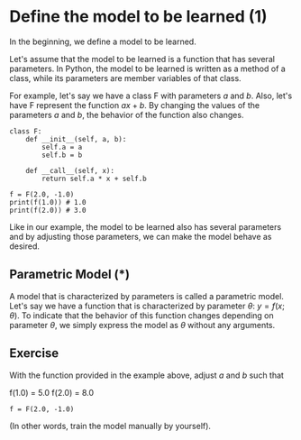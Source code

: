 <!---# 1. 学習対象のモデルを定義する (1)-->
# Define the model to be learned (1)

<!---はじめに学習対象のモデルを定義します。-->
In the beginning, we define a model to be learned.
<!---ここでは，学習対象のモデルはいくつかのパラメータを使った関数だとします。
Pythonプログラムでいうと，学習対象のモデルはクラスのメソッドであり，パラメータはメンバ変数（インスタンス）のようなものです

例えば次のクラスFはパラメータ $a$ と $b$ を持ち，関数としては $ax + b$を表します。
この関数の挙動はパラメータ $a$ と $b$ を変えることで変わります。-->
Let's assume that the model to be learned is a function that has several parameters.
In Python, the model to be learned is written as a method of a class, while its parameters are member variables of that class.

For example, let's say we have a class F with parameters $a$ and $b$.
Also, let's have F represent the function $ax + b$.
By changing the values of the parameters $a$ and $b$, the behavior of the function also changes.

```
class F:
	def __init__(self, a, b):
		self.a = a
		self.b = b

	def __call__(self, x):
		return self.a * x + self.b

f = F(2.0, -1.0)
print(f(1.0)) # 1.0
print(f(2.0)) # 3.0
```

<!---同様に，学習対象のモデルも複数のパラメータを持ち，それらパラメータを調整することで望むような挙動をするようにさせます。-->
Like in our example, the model to be learned also has several parameters and by adjusting those parameters, we can make the model behave as desired.

<!---## パラメトリックモデル(*)-->
## Parametric Model (*)

<!---このようなパラメータで特徴づけられたモデルをパラメトリックモデルとよびます。
例えば，パラメータ $\theta$ で特徴付けられた関数は $y=f(x; \theta)$ です。
この関数の挙動がパラメータ $\theta$ で変わることを示すために，引数とは違って $;\theta$ と表します。-->
A model that is characterized by parameters is called a parametric model.
Let's say we have a function that is characterized by parameter $\theta$: $y = f(x; \theta)$.
To indicate that the behavior of this function changes depending on parameter $\theta$, we simply express the model as $\theta$ without any arguments.

<!--- ## 課題 -->
## Exercise

<!---上記例を-->
With the function provided in the example above, adjust $a$ and $b$ such that

f(1.0) = 5.0
f(2.0) = 8.0

<!---となるようにaとbを調整し
を書き換えてください。-->

```
f = F(2.0, -1.0)
```

(In other words, train the model manually by yourself).

<!---（つまり，あなた自身でモデルを学習させてください）-->
